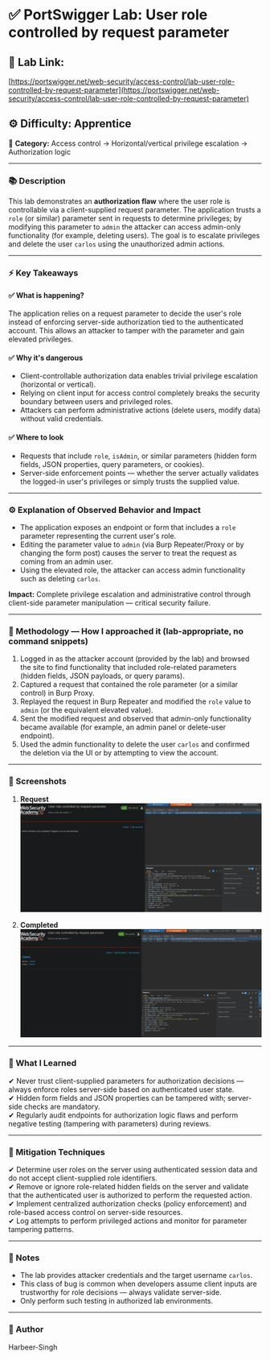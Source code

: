 
# ✅ **PortSwigger Lab: User role controlled by request parameter**

## 🔗 **Lab Link:**

[https://portswigger.net/web-security/access-control/lab-user-role-controlled-by-request-parameter](https://portswigger.net/web-security/access-control/lab-user-role-controlled-by-request-parameter)

## ⚙️ **Difficulty:** Apprentice

📂 **Category:** Access control → Horizontal/vertical privilege escalation → Authorization logic

---

### 📚 **Description**

This lab demonstrates an **authorization flaw** where the user role is controllable via a client-supplied request parameter. The application trusts a `role` (or similar) parameter sent in requests to determine privileges; by modifying this parameter to `admin` the attacker can access admin-only functionality (for example, deleting users). The goal is to escalate privileges and delete the user `carlos` using the unauthorized admin actions.

---

### ⚡ **Key Takeaways**

#### ✅ What is happening?

The application relies on a request parameter to decide the user's role instead of enforcing server-side authorization tied to the authenticated account. This allows an attacker to tamper with the parameter and gain elevated privileges.

#### ✅ Why it's dangerous

* Client-controllable authorization data enables trivial privilege escalation (horizontal or vertical).
* Relying on client input for access control completely breaks the security boundary between users and privileged roles.
* Attackers can perform administrative actions (delete users, modify data) without valid credentials.

#### ✅ Where to look

* Requests that include `role`, `isAdmin`, or similar parameters (hidden form fields, JSON properties, query parameters, or cookies).
* Server-side enforcement points — whether the server actually validates the logged-in user's privileges or simply trusts the supplied value.

---

### ⚙️ **Explanation of Observed Behavior and Impact**

* The application exposes an endpoint or form that includes a `role` parameter representing the current user's role.
* Editing the parameter value to `admin` (via Burp Repeater/Proxy or by changing the form post) causes the server to treat the request as coming from an admin user.
* Using the elevated role, the attacker can access admin functionality such as deleting `carlos`.

**Impact:** Complete privilege escalation and administrative control through client-side parameter manipulation — critical security failure.

---

### 🧪 Methodology — How I approached it (lab-appropriate, no command snippets)

1. Logged in as the attacker account (provided by the lab) and browsed the site to find functionality that included role-related parameters (hidden fields, JSON payloads, or query params).
2. Captured a request that contained the role parameter (or a similar control) in Burp Proxy.
3. Replayed the request in Burp Repeater and modified the `role` value to `admin` (or the equivalent elevated value).
4. Sent the modified request and observed that admin-only functionality became available (for example, an admin panel or delete-user endpoint).
5. Used the admin functionality to delete the user `carlos` and confirmed the deletion via the UI or by attempting to view the account.

---

### 📸 Screenshots 
1. **Request**
   ![Intercepted Request](https://github.com/Harbeer-Singh/Portswigger-Labs/blob/main/ACCESS%20CONTROL/LAB-3/images/1.png)

2. **Completed**
  ![Intercepted Request](https://github.com/Harbeer-Singh/Portswigger-Labs/blob/main/ACCESS%20CONTROL/LAB-3/images/2.png)

---

### 📝 What I Learned

✔ Never trust client-supplied parameters for authorization decisions — always enforce roles server-side based on authenticated user state.                   
✔ Hidden form fields and JSON properties can be tampered with; server-side checks are mandatory.               
✔ Regularly audit endpoints for authorization logic flaws and perform negative testing (tampering with parameters) during reviews.               
                 
---

### 🔐 Mitigation Techniques

✔ Determine user roles on the server using authenticated session data and do not accept client-supplied role identifiers.                     
✔ Remove or ignore role-related hidden fields on the server and validate that the authenticated user is authorized to perform the requested action.                 
✔ Implement centralized authorization checks (policy enforcement) and role-based access control on server-side resources.                
✔ Log attempts to perform privileged actions and monitor for parameter tampering patterns.                

---

### 🧾 Notes

* The lab provides attacker credentials and the target username `carlos`.
* This class of bug is common when developers assume client inputs are trustworthy for role decisions — always validate server-side.
* Only perform such testing in authorized lab environments.

---

### 👤 Author

Harbeer-Singh
